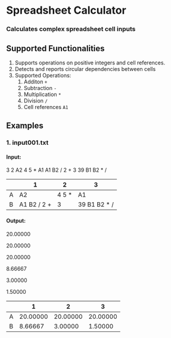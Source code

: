# Spreadsheet Calculator
### Calculates complex spreadsheet cell inputs

## Supported Functionalities
1. Supports operations on positive integers and cell references.
2. Detects and reports circular dependencies between cells
3. Supported Operations:
	1. Additon `+`
	2. Subtraction `-`
	3. Multiplication `*`
	4. Division `/`
	5. Cell references `A1`

## Examples
### 1. input001.txt

#### Input:
3 2
A2
4 5 *
A1
A1 B2 / 2 +
3
39 B1 B2 * /

| | 1        | 2           | 3  |
|----| ------------- |---------------| ------|
|A | A2 | 4 5 * | A1|
|B  | A1 B2 / 2 + |3 |39 B1 B2 * /|


#### Output:

20.00000

20.00000

20.00000

8.66667

3.00000

1.50000

| | 1        | 2           | 3  |
|----| ------------- |---------------| ------|
|A| 20.00000     | 20.00000 | 20.00000 |
|B| 8.66667      | 3.00000      | 1.50000 |
